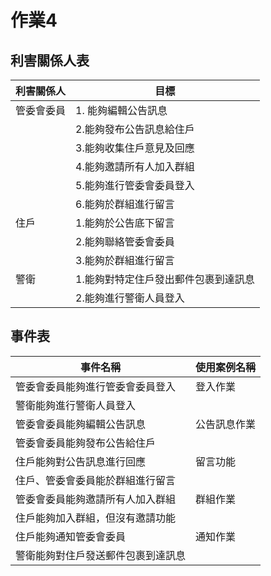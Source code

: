 # 作業4
## 利害關係人表
|利害關係人|目標|
|----------|---------|
|管委會委員|1. 能夠編輯公告訊息|
||2.能夠發布公告訊息給住戶|
||3.能夠收集住戶意見及回應|
||4.能夠邀請所有人加入群組|
||5.能夠進行管委會委員登入|
||6.能夠於群組進行留言|
|住戶|1.能夠於公告底下留言|
||2.能夠聯絡管委會委員|
||3.能夠於群組進行留言|
|警衛|1.能夠對特定住戶發出郵件包裹到達訊息|
||2.能夠進行警衛人員登入|
## 事件表

|事件名稱|使用案例名稱|
|----------|---------|
|管委會委員能夠進行管委會委員登入|登入作業|
|警衛能夠進行警衛人員登入||
|管委會委員能夠編輯公告訊息|公告訊息作業|
|管委會委員能夠發布公告給住戶||
|住戶能夠對公告訊息進行回應|留言功能|
|住戶、管委會委員能於群組進行留言||
|管委會委員能夠邀請所有人加入群組|群組作業|
|住戶能夠加入群組，但沒有邀請功能||
|住戶能夠通知管委會委員|通知作業|
|警衛能夠對住戶發送郵件包裹到達訊息||